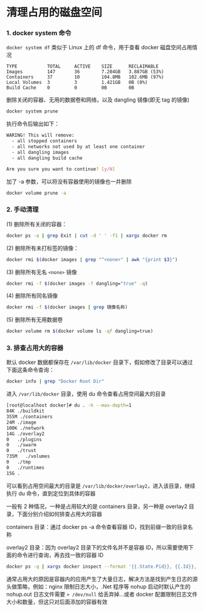 # 清理占用的磁盘空间

### 1. docker system 命令

`docker system df` 类似于 Linux 上的 df 命令，用于查看 docker 磁盘空间占用情况

```
TYPE           TOTAL     ACTIVE    SIZE      RECLAIMABLE
Images         147       36        7.204GB   3.887GB (53%)
Containers     37        10        104.8MB   102.6MB (97%)
Local Volumes  3         3         1.421GB   0B (0%)
Build Cache    0         0         0B        0B
```

删除关闭的容器、无用的数据卷和网络，以及 dangling 镜像(即无 tag 的镜像)

```bash
docker system prune
```

执行命令后输出如下：

```bash
WARING! This will remove:
  - all stopped containers
  - all networks not used by at least one container
  - all dangling images
  - all dangling build cache

Are you sure you want to continue? [y/N] 
```

加了 -a 参数，可以将没有容器使用的镜像也一并删除

```bash
docker volume prune -a
```

### 2. 手动清理

(1) 删除所有关闭的容器：

```bash
docker ps -a | grep Exit | cut -d ' ' -f1 | xargs docker rm
```

(2) 删除所有未打标签的镜像：

```bash
docker rmi $(docker images | grep "^<none>" | awk "{print $3}")
```

(3) 删除所有无名 `<none>` 镜像

```bash
docker rmi -f $(docker images -f dangling="true" -q)
```

(4) 删除所有同名镜像

```bash
docker rmi -f $(docker images | grep 镜像名称)
```

(5) 删除所有无用数据卷

```bash
docker volume rm $(docker volume ls -qf dangling=true)
```

### 3. 排查占用大的容器

默认 docker 数据都保存在 `/var/lib/docker` 目录下，假如修改了目录可以通过下面这条命令查询：

```bash
docker info | grep "Docker Root Dir"
```

进入 `/var/lib/docker` 目录，使用 du 命令查看占用空间最大的目录

```bash
[root@localhost docker]# du . -h --max-depth=1
84K ./buildkit
355M ./containers
24M ./image
100K ./network
14G ./overlay2
0   ./plugins
0   ./swarm
0   ./trust
735M   ./volumes
0   ./tmp
0   ./runtimes
15G .
```

可以看到占用空间最大的目录是 `/var/lib/docker/overlay2`，进入该目录，继续执行 du 命令，直到定位到具体的容器

一般有 2 种情况，一种是占用较大的是 containers 目录，另一种是 overlay2 目录，下面分别介绍如何排查占用大的容器

containers 目录：通过 docker ps -a 命令查看容器 ID，找到前缀一致的目录名称

overlay2 目录：因为 overlay2 目录下的文件名并不是容器 ID，所以需要使用下面的命令进行查询，再去找一致的容器 ID

```bash
docker ps -q | xargs docker inspect --format '{{.State.Pid}}, {{.Id}}, {{.Name}}, {{.GraphDriver.Data.WorkDir}}' | grep 目录名称
```

通常占用大的原因是容器内的应用产生了大量日志，解决方法是找到产生日志的源头做策略，例如：nginx 限制日志大小，.Net 程序等 nohup 启动时默认产生的 nohup.out 日志文件需要 `> /dev/null` 给丢弃掉...或者 docker 配置限制日志文件大小和数量，但这只对后面添加的容器有效
